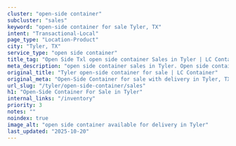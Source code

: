 ```yaml
---
cluster: "open-side container"
subcluster: "sales"
keyword: "open-side container for sale Tyler, TX"
intent: "Transactional-Local"
page_type: "Location-Product"
city: "Tyler, TX"
service_type: "open side container"
title_tag: "Open Side Txl open side container Sales in Tyler | LC Container"
meta_description: "open side container sales in Tyler. Open side containers for oversized cargo. Fast delivery, competitive pricing. Serving open side container area. Quote ID: 542. Call (214) 524-4168 for your free quote today."
original_title: "Tyler open-side container for sale | LC Container"
original_meta: "Open-Side Container for sale with delivery in Tyler, TX. LC Container — local Since 2003. Get pricing today."
url_slug: "/tyler/open-side-container/sales"
h1: "Open-Side Container For Sale in Tyler"
internal_links: "/inventory"
priority: 3
notes: ""
noindex: true
image_alt: "open side container available for delivery in Tyler"
last_updated: "2025-10-20"
---
```


<!-- TODO: Add unique city/inventory copy, images, and internal links here. -->
